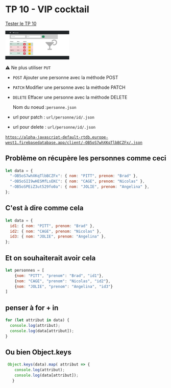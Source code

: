 # TP 10 - VIP cocktail

[Tester le TP 10](https://www.sevenvalley.fr/tp-javascript/tp6/index.html)

<img src="../../img/tp/tp6.webp" width="200">
  
:warning: Ne plus utiliser <code>PUT</code>  
- <code>POST</code> Ajouter une personne avec la méthode POST  
- <code>PATCH</code> Modifier une personne avec la méthode PATCH  
- <code>DELETE</code> Effacer une personne avec la méthode DELETE   
  
  Nom du noeud :<code>personne.json</code>  
- url pour patch : <code>url/personne/id/.json</code>
- url pour delete : <code>url/personne/id/.json</code>
  
  
 <code>https://alpha-javascript-default-rtdb.europe-west1.firebasedatabase.app/client/-OB5oS7whXKqTlbBCZFx/.json</code>

## Problème on récupère les personnes comme ceci

```js
let data = {
  "-OB5oS7whXKqTlbBCZFx": { nom: "PITT", prenom: "Brad" },
  "-OB5oSII9wHESMfLsEKC": { nom: "CAGE", prenom: "Nicolas" },
  "-OB5oSPEiZ3ut529fo0a": { nom: "JOLIE", prenom: "Angelina" },
};
```

## C'est à dire comme cela

```js
let data = {
  id1: { nom: "PITT", prenom: "Brad" },
  id2: { nom: "CAGE", prenom: "Nicolas" },
  id3: { nom: "JOLIE", prenom: "Angelina" },
};
```

## Et on souhaiterait avoir cela

```js
let personnes = [
    {nom: "PITT", "prenom": "Brad", "id1"},
    {nom: "CAGE", "prenom": "Nicolas", "id2"},
    {nom: "JOLIE", "prenom": "Angelina", "id3"}
]
```

## penser à for + in

```js
for (let attribut in data) {
  console.log(attribut);
  console.log(data[attribut]);
}
```

## Ou bien Object.keys

```js
 Object.keys(data).map( attribut => {
    console.log(attribut);
    console.log(data[attribut]);
   }
```
